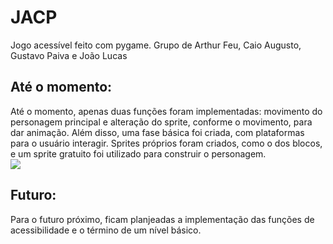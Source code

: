 # JACP
Jogo acessível feito com pygame. Grupo de Arthur Feu, Caio Augusto, Gustavo Paiva e João Lucas

## Até o momento:
Até o momento, apenas duas funções foram implementadas: movimento do personagem principal e alteração do sprite, conforme o movimento, para dar animação. Além disso, uma fase básica foi criada, com plataformas para o usuário interagir. Sprites próprios foram criados, como o dos blocos, e um sprite gratuito foi utilizado para construir o personagem.
</br> 
<img src = "https://github.com/TP-Coltec-UFMG/JACP/blob/main/img/ateomomento0602.jpg">
## Futuro:
Para o futuro próximo, ficam planjeadas a implementação das funções de acessibilidade e o término de um nível básico.
